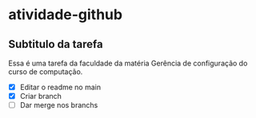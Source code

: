 # atividade-github
## Subtitulo da tarefa
Essa é uma tarefa da faculdade da matéria Gerência de configuração do curso de computação.
- [x] Editar o readme no main
- [x] Criar branch
- [ ] Dar merge nos branchs
